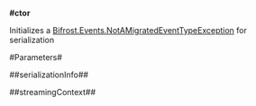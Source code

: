**#ctor**

Initializes a [Bifrost.Events.NotAMigratedEventTypeException](Bifrost.Events.NotAMigratedEventTypeException) for serialization

#Parameters#


##serializationInfo##


##streamingContext##

